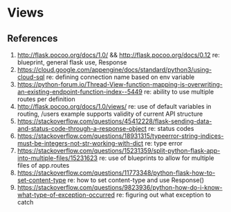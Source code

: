 # Views

## References 
1. http://flask.pocoo.org/docs/1.0/ && http://flask.pocoo.org/docs/0.12                                             re: blueprint, general flask use, Response
2. https://cloud.google.com/appengine/docs/standard/python3/using-cloud-sql                                         re: defining connection name based on env variable
3. https://python-forum.io/Thread-View-function-mapping-is-overwriting-an-existing-endpoint-function-index--5449    re: ability to use multiple routes per definition
4. http://flask.pocoo.org/docs/1.0/views/                                                                           re: use of default variables in routing, /users example supports validity of current API structure
5. https://stackoverflow.com/questions/45412228/flask-sending-data-and-status-code-through-a-response-object        re: status codes
6. https://stackoverflow.com/questions/18931315/typeerror-string-indices-must-be-integers-not-str-working-with-dict re: type error
7. https://stackoverflow.com/questions/15231359/split-python-flask-app-into-multiple-files/15231623                 re: use of blueprints to allow for multiple files of app.routes
8. https://stackoverflow.com/questions/11773348/python-flask-how-to-set-content-type                                re: how to set content-type and use Response()
9. https://stackoverflow.com/questions/9823936/python-how-do-i-know-what-type-of-exception-occurred                 re: figuring out what exception to catch
